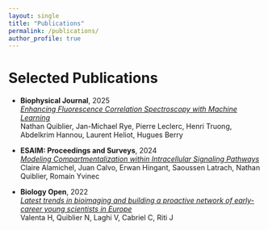 ```yaml
---
layout: single
title: "Publications"
permalink: /publications/
author_profile: true
---
```

# Selected Publications

- **Biophysical Journal**, 2025  
  *[Enhancing Fluorescence Correlation Spectroscopy with Machine Learning](https://www.cell.com/biophysj/abstract/S0006-3495(25)00057-8)*  
  Nathan Quiblier, Jan-Michael Rye, Pierre Leclerc, Henri Truong, Abdelkrim Hannou, Laurent Heliot, Hugues Berry

- **ESAIM: Proceedings and Surveys**, 2024  
  *[Modeling Compartmentalization within Intracellular Signaling Pathways](https://www.esaim-proc.org/articles/proc/abs/2024/02/proc2407705/proc2407705.html)*  
  Claire Alamichel, Juan Calvo, Erwan Hingant, Saoussen Latrach, Nathan Quiblier, Romain Yvinec

- **Biology Open**, 2022  
  *[Latest trends in bioimaging and building a proactive network of early-career young scientists in Europe](https://journals.biologists.com/bio/article/11/12/bio059630/286144/)*  
  Valenta H, Quiblier N, Laghi V, Cabriel C, Riti J
